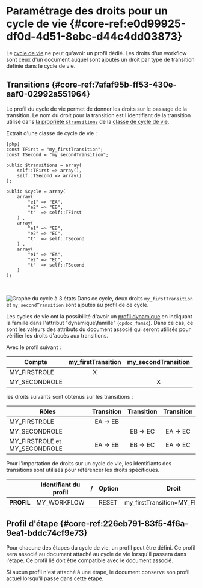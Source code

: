 # Paramétrage des droits pour un cycle de vie {#core-ref:e0d99925-df0d-4d51-8ebc-d44c4dd03873}

Le [cycle de vie][workflow] ne peut qu'avoir un profil dédié. Les droits d'un
workflow sont ceux d'un document auquel sont ajoutés un droit par type de
transition définie dans le cycle de vie.

## Transitions {#core-ref:7afaf95b-ff53-430e-aaf0-02992a551964}

Le profil du cycle de vie permet de donner les droits sur le passage de la
transition. Le nom du droit pour la transition est l'identifiant de la
transition utilisé dans [la propriété `$transitions`][wf_transitions] de la
[classe de cycle de vie][wf_class].

Extrait d'une classe de cycle de vie :

    [php]
    const TFirst = "my_firstTransition"; 
    const TSecond = "my_secondTransition"; 
    
    public $transitions = array(
        self::TFirst => array(),
        self::TSecond => array()
    );
    
    public $cycle = array(
        array(
            "e1" => "EA",
            "e2" => "EB",
            "t"  => self::TFirst
        ) ,
        array(
            "e1" => "EB",
            "e2" => "EC",
            "t"  => self::TSecond
        ) ,
        array(
            "e1" => "EA",
            "e2" => "EC",
            "t"  => self::TSecond
        )
    );

&nbsp;

![ Graphe du cycle à 3 états](security_graph_workflow.png)
Dans ce cycle, deux droits `my_firstTransition` et `my_secondTransition` sont
ajoutés au profil de ce cycle.

Les cycles de vie ont la possibilité d'avoir un [profil dynamique][dynprof]
en indiquant la famille dans l'attribut "dynamique\famille" (`dpdoc_famid`).
Dans ce cas, ce sont les valeurs des attributs du document associé qui seront
utilisés pour vérifier les droits d'accès aux transitions.

Avec le profil suivant :

|     Compte    |        my_firstTransition       |       my_secondTransition       |
| ------------- | :-----------------------------: | :-----------------------------: |
| MY_FIRSTROLE  | <span class="aclgreen">X</span> |                                 |
| MY_SECONDROLE |                                 | <span class="aclgreen">X</span> |

les droits suivants sont obtenus sur les transitions :

| Rôles                         | Transition | Transition | Transition |
| ----------------------------- | :--------: | :--------: | :--------: |
| MY_FIRSTROLE                  | EA → EB    |            |            |
| MY_SECONDROLE                 |            | EB → EC    | EA → EC    |
| MY_FIRSTROLE et MY_SECONDROLE | EA → EB    | EB → EC    | EA → EC    |

Pour l'importation de droits sur un cycle de vie, les identifiants des
transitions sont utilisés pour référencer les droits spécifiques.

|            | Identifiant du profil |  /  | Option |              Droit              |               Droit               |
| ---------- | --------------------- | --- | ------ | ------------------------------- | --------------------------------- |
| __PROFIL__ | MY_WORKFLOW           |     | RESET  | my_firstTransition=MY_FIRSTROLE | my_secondTransition=MY_SECONDROLE |


## Profil d'étape {#core-ref:226eb791-83f5-4f6a-9ea1-bddc74cf9e73}

Pour chacune des étapes du cycle de vie, un profil peut être défini. Ce profil
sera associé au document attaché au cycle de vie lorsqu'il passera dans l'étape.
Ce profil lié doit être compatible avec le document associé.

Si aucun profil n'est attaché à une étape, le document conserve son profil
actuel lorsqu'il passe dans cette étape.




<!-- links -->
[workflow]:         #core-ref:55a53d99-0c24-48d8-8cb9-1caa171f2e9a
[dynprof]:          #core-ref:bc24834a-b380-4681-ae94-08b93076a7e8
[wf_transitions]:   #core-ref:0215aec3-671e-40b5-98e9-2ea651eff224
[wf_class]:         #core-ref:9da51559-24b0-4697-9620-a611a877a7e8